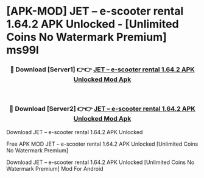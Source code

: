 # [APK-MOD] JET – e-scooter rental 1.64.2 APK Unlocked - [Unlimited Coins No Watermark Premium] ms99l



<div align="center">
<h3>🔴 Download [Server1] 👉👉 <a href="https://momento.my/?title=JET_–_e-scooter_rental_1.64.2_APK_Unlocked">JET – e-scooter rental 1.64.2 APK Unlocked Mod Apk</a></h3><br>

<h3>🔴 Download [Server2] 👉👉 <a href="https://momento.my/?title=JET_–_e-scooter_rental_1.64.2_APK_Unlocked">JET – e-scooter rental 1.64.2 APK Unlocked Mod Apk</a></h3>
</div>



Download JET – e-scooter rental 1.64.2 APK Unlocked 

Free APK MOD JET – e-scooter rental 1.64.2 APK Unlocked [Unlimited Coins No Watermark Premium]

Download JET – e-scooter rental 1.64.2 APK Unlocked [Unlimited Coins No Watermark Premium] Mod For Android
